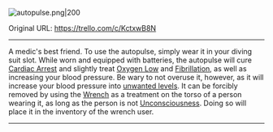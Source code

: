 ![autopulse.png\|200](/Items/AutoPulse%20-%20Attachments/6718845db30472d958dd7be7.png)

Original URL: https://trello.com/c/KctxwB8N

---

A medic's best friend. To use the autopulse, simply wear it in your diving suit slot. While worn and equipped with batteries, the autopulse will cure [Cardiac Arrest](../Heart/Cardiac%20Arrest.md) and slightly treat [Oxygen Low](../Lungs/Oxygen%20Low.md) and [Fibrillation](../Heart/Fibrillation.md), as well as increasing your blood pressure. Be wary to not overuse it, however, as it will increase your blood pressure into [unwanted levels]([Hypertension](../Blood/Hypertension.md) "‌"). It can be forcibly removed by using the [Wrench](Wrench.md) as a treatment on the torso of a person wearing it, as long as the person is not [Unconsciousness](../Head_Brain/Unconsciousness.md). Doing so will place it in the inventory of the wrench user.

---

